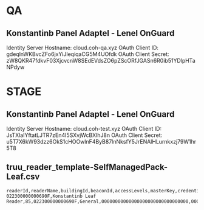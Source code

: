
# QA

## Konstantinb Panel Adaptel - Lenel OnGuard

Identity Server Hostname: cloud.coh-qa.xyz
OAuth Client ID: gdeqlnWKBvcZFo6jxYiJIeqiqaCG5M4UOfdk
OAuth Client Secret: zW8QKR47fdkvF03XjcvcnW8SEdEVdsZO6pZScORfJGASn6R0ib51YDlpHTaNPdyw

# STAGE


## Konstantinb Panel Adaptel - Lenel OnGuard

Identity Server Hostname: cloud.coh-test.xyz
OAuth Client ID: JsTXlaIYftatLJTR7zEn4I5SXvjWcBXlhJ8n
OAuth Client Secret: u5T7X6kW93dzz6OkS1cHOOwlnF4ByB87lnNksfY5JrENAlHLurnkxzj79W1hr5T8

## truu_reader_template-SelfManagedPack-Leaf.csv
```
readerId,readerName,buildingId,beaconId,accessLevels,masterKey,credentialKey,readerType
022300000000690F,Konstantinb Leaf Reader,85,022300000000690F,General,00000000000000000000000000000000,00000000000000000000000000000000,LEAF
```
